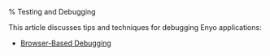 % Testing and Debugging

This article discusses tips and techniques for debugging Enyo applications:

* [Browser-Based Debugging](building-apps/testing-and-debugging/browser-based-debugging.html)
